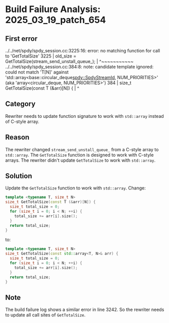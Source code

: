 # Build Failure Analysis: 2025_03_19_patch_654

## First error

../../net/spdy/spdy_session.cc:3225:16: error: no matching function for call to 'GetTotalSize'
 3225 |     old_size = GetTotalSize(stream_send_unstall_queue_);
      |                ^~~~~~~~~~~~
../../net/spdy/spdy_session.cc:384:8: note: candidate template ignored: could not match 'T[N]' against 'std::array<base::circular_deque<spdy::SpdyStreamId>, NUM_PRIORITIES>' (aka 'array<circular_deque<unsigned int>, NUM_PRIORITIES>')
  384 | size_t GetTotalSize(const T (&arr)[N]) {
      |        ^

## Category
Rewriter needs to update function signature to work with `std::array` instead of C-style array.

## Reason
The rewriter changed `stream_send_unstall_queue_` from a C-style array to `std::array`. The `GetTotalSize` function is designed to work with C-style arrays. The rewriter didn't update `GetTotalSize` to work with `std::array`.

## Solution
Update the `GetTotalSize` function to work with `std::array`.
Change:
```c++
template <typename T, size_t N>
size_t GetTotalSize(const T (&arr)[N]) {
  size_t total_size = 0;
  for (size_t i = 0; i < N; ++i) {
    total_size += arr[i].size();
  }
  return total_size;
}
```

to:

```c++
template <typename T, size_t N>
size_t GetTotalSize(const std::array<T, N>& arr) {
  size_t total_size = 0;
  for (size_t i = 0; i < N; ++i) {
    total_size += arr[i].size();
  }
  return total_size;
}
```

## Note
The build failure log shows a similar error in line 3242. So the rewriter needs to update all call sites of `GetTotalSize`.
